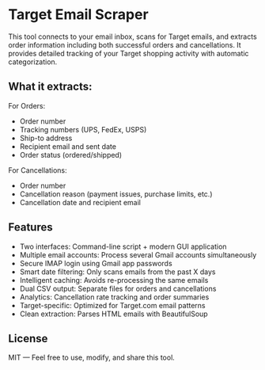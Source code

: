 # Target Email Scraper

This tool connects to your email inbox, scans for Target emails, and extracts order information including both successful orders and cancellations. It provides detailed tracking of your Target shopping activity with automatic categorization.

## What it extracts:

For Orders:
- Order number  
- Tracking numbers (UPS, FedEx, USPS)  
- Ship-to address  
- Recipient email and sent date  
- Order status (ordered/shipped)

For Cancellations:
- Order number
- Cancellation reason (payment issues, purchase limits, etc.)
- Cancellation date and recipient email

## Features

- Two interfaces: Command-line script + modern GUI application
- Multiple email accounts: Process several Gmail accounts simultaneously
- Secure IMAP login using Gmail app passwords  
- Smart date filtering: Only scans emails from the past X days  
- Intelligent caching: Avoids re-processing the same emails
- Dual CSV output: Separate files for orders and cancellations
- Analytics: Cancellation rate tracking and order summaries
- Target-specific: Optimized for Target.com email patterns
- Clean extraction: Parses HTML emails with BeautifulSoup

## License

MIT — Feel free to use, modify, and share this tool.